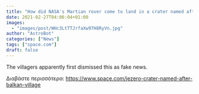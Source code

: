 ```yaml
---
title: "How did NASA's Martian rover come to land in a crater named after a tiny Balkan village?"
date: 2021-02-27T04:06:04+01:00
images:
  - "images/post/WHc3LtTTJrfaXw97H8RyVn.jpg"
author: "AstroBot"
categories: ["News"]
tags: ["space.com"]
draft: false
---
```


The villagers apparently first dismissed this as fake news. 

Διαβάστε περισσότερα: https://www.space.com/jezero-crater-named-after-balkan-village
